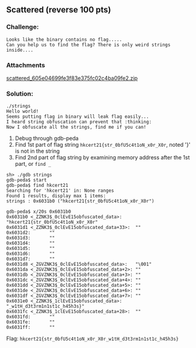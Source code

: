 ## Scattered (reverse 100 pts)  
### Challenge:  
```
Looks like the binary contains no flag.....  
Can you help us to find the flag? There is only weird strings inside....  
```
### Attachments
[scattered_605e04699fe3f83e375fc02c4ba09fe2.zip](https://github.com/6cyril/ctf-writeups/blob/master/HKCERT%20CTF%202021/files/scattered_605e04699fe3f83e375fc02c4ba09fe2.zip)     
### Solution:  
```
./strings
Hello world!
Seems putting flag in binary will leak flag easily...
I heard string obfuscation can prevent that :thinking:
Now I obfuscate all the strings, find me if you can!
```
1. Debug through gdb-peda
2. Find 1st part of flag string `hkcert21{str_0bfU5c4t1oN_x0r_X0r`, noted '}' is not in the string
3. Find 2nd part of flag string by examining memory address after the 1st part, or `find _`

```
sh> ./gdb strings
gdb-peda$ start
gdb-peda$ find hkcert21
Searching for 'hkcert21' in: None ranges
Found 1 results, display max 1 items:
strings : 0x6031b0 ("hkcert21{str_0bfU5c4t1oN_x0r_X0r")

gdb-peda$ x/20s 0x6031b0
0x6031b0 <_ZZNK3$_0clEvE15obfuscated_data>:     "hkcert21{str_0bfU5c4t1oN_x0r_X0r"
0x6031d1 <_ZZNK3$_0clEvE15obfuscated_data+33>:  ""
0x6031d2:       ""
0x6031d3:       ""
0x6031d4:       ""
0x6031d5:       ""
0x6031d6:       ""
0x6031d7:       ""
0x6031d8 <_ZGVZNK3$_0clEvE15obfuscated_data>:   "\001"
0x6031da <_ZGVZNK3$_0clEvE15obfuscated_data+2>: ""
0x6031db <_ZGVZNK3$_0clEvE15obfuscated_data+3>: ""
0x6031dc <_ZGVZNK3$_0clEvE15obfuscated_data+4>: ""
0x6031dd <_ZGVZNK3$_0clEvE15obfuscated_data+5>: ""
0x6031de <_ZGVZNK3$_0clEvE15obfuscated_data+6>: ""
0x6031df <_ZGVZNK3$_0clEvE15obfuscated_data+7>: ""
0x6031e0 <_ZZNK3$_1clEvE15obfuscated_data>:     "_w1tH_d3t3rm1n1st1c_h45h3s}"
0x6031fc <_ZZNK3$_1clEvE15obfuscated_data+28>:  ""
0x6031fd:       ""
0x6031fe:       ""
0x6031ff:       ""
```  
Flag: `hkcert21{str_0bfU5c4t1oN_x0r_X0r_w1tH_d3t3rm1n1st1c_h45h3s}`  
  
